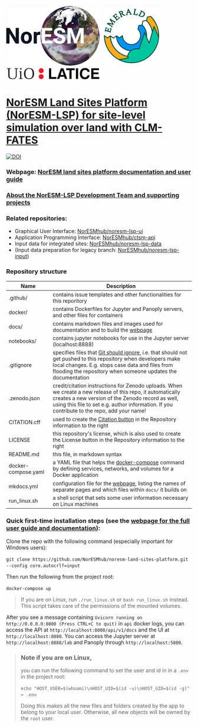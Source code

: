 [![NorESM](docs/img/NORESM-logo.png "the Norwegian Earth System Model")](https://www.noresm.org/)
[![EMERALD](docs/img/Emerald_darktext_whiteBG_small.png "EMERALD project")](https://www.mn.uio.no/geo/english/research/projects/emerald/)
[![LATICE](docs/img/UiO_LATICE_logo_black_small.png "Land-ATmosphere Interactions in Cold Environments research group")](https://www.mn.uio.no/geo/english/research/groups/latice/)

# [NorESM Land Sites Platform (NorESM-LSP) for site-level simulation over land with CLM-FATES](https://noresmhub.github.io/noresm-land-sites-platform/)

[![DOI](https://zenodo.org/badge/DOI/10.5281/zenodo.7304386.svg)](https://doi.org/10.5281/zenodo.7304386)

### Webpage: [NorESM land sites platform documentation and user guide](https://noresmhub.github.io/noresm-land-sites-platform/)

### [About the NorESM-LSP Development Team and supporting projects](https://noresmhub.github.io/noresm-land-sites-platform/about/)

### Related repositories:

- Graphical User Interface: [NorESMhub/noresm-lsp-ui](https://github.com/NorESMhub/noresm-lsp-ui)
- Application Programming Interface: [NorESMhub/ctsm-api](https://github.com/NorESMhub/ctsm-api)
- Input data for integrated sites: [NorESMhub/noresm-lsp-data](https://github.com/NorESMhub/noresm-lsp-data)
- (Input data preparation for legacy branch: [NorESMhub/noresm-lsp-input](https://github.com/NorESMhub/noresm-lsp-input))

### Repository structure

| Name           | Description   |
| -------------  | ------------- |
| .github/       | contains issue templates and other functionalities for this reporitory |
| docker/        | contains Dockerfiles for Jupyter and Panoply servers, and other files for containers |
| docs/          | contains markdown files and images used for documentation and to build the [webpage](https://noresmhub.github.io/noresm-land-sites-platform/) |
| notebooks/     | contains jupyter notebooks for use in the Jupyter server (localhost:8888) |
| .gitignore     | specifies files that [Git should ignore](https://git-scm.com/docs/gitignore), i.e. that should not get pushed to this repository when developers make local changes. E.g. stops case data and files from flooding the repository when someone updates the documentation |
| .zenodo.json   | credit/citation instructions for Zenodo uploads. When we create a new release of this repo, it automatically creates a new version of the Zenodo record as well, using this file to set e.g. author information. If you contribute to the repo, add your name! |
| CITATION.cff   | used to create the [Citation button](https://citation-file-format.github.io/) in the Repository information to the right |
| LICENSE        | this repository's license, which is also used to create the License button in the Repository information to the right |
| README.md      | this file, in markdown syntax |
| docker-compose.yaml | a YAML file that helps the [docker-compose](https://docs.docker.com/compose/compose-file/) command by defining services, networks, and volumes for a Docker application |
| mkdocs.yml | configuration file for the [webpage](https://noresmhub.github.io/noresm-land-sites-platform/), listing the names of separate pages and which files within `docs/` it builds on
| run_linux.sh | a shell script that sets some user information necessary on Linux machines |

### Quick first-time installation steps (see the [webpage for the full user guide and documentation](https://noresmhub.github.io/noresm-land-sites-platform/documentation/)):

Clone the repo with the following command (especially important for Windows users):

`git clone https://github.com/NorESMhub/noresm-land-sites-platform.git --config core.autocrlf=input`

Then run the following from the project root:

`docker-compose up`

> If you are on Linux, run `./run_linux.sh` or `bash run_linux.sh` instead.
> This script takes care of the permissions of the mounted volumes. 

After you see a message containing `Uvicorn running on http://0.0.0.0:8000 (Press CTRL+C to quit)` in `api` docker logs, you can access the API at `http://localhost:8000/api/v1/docs` and the UI at `http://localhost:8080`. You can access the Jupyter server at `http://localhost:8888/lab` and Panoply through `http://localhost:5800`.

> ### Note if you are on Linux, 
> 
> you can run the following command to set the user and id in in a `.env` in the project root:
>
> ```echo "HOST_USER=$(whoami)\nHOST_UID=$(id -u)\nHOST_GID=$(id -g)" > .env```
>
> Doing this makes all the new files and folders created by the app to belong to your local user. Otherwise, all new objects will be owned by the `root` user.
